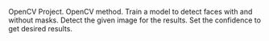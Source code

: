 
OpenCV Project.
OpenCV method.
Train a model to detect faces with and without masks.
Detect the given image for the results.
Set the confidence to get desired results.
